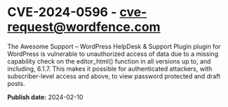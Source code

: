 # CVE-2024-0596 - cve-request@wordfence.com

The Awesome Support – WordPress HelpDesk & Support Plugin plugin for WordPress is vulnerable to unauthorized access of data due to a missing capability check on the editor_html() function in all versions up to, and including, 6.1.7. This makes it possible for authenticated attackers, with subscriber-level access and above, to view password protected and draft posts.

**Publish date:** 2024-02-10
